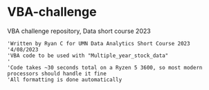# VBA-challenge
VBA challenge repository, Data short course 2023


    'Written by Ryan C for UMN Data Analytics Short Course 2023
    '4/08/2023
    'VBA code to be used with "Multiple_year_stock_data"
    '
    'Code takes ~30 seconds total on a Ryzen 5 3600, so most modern processors should handle it fine
    'All formatting is done automatically
